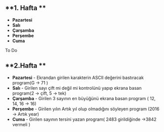 

**1. Hafta **
-----------------
 - **Pazartesi**
 - **Salı**
 - **Çarşamba**
 - **Perşembe**
 - **Cuma**
  
To Do

**2.Hafta **
----------------

 - **Pazartesi** - Ekrandan girilen karakterin ASCII değerini bastıracak program(G -> 71 )
 - **Salı** - Girilen sayı çift mi değil mi kontrolünü yapıp ekrana basan program(2 -> çift, 5 -> tek)
 - **Çarşamba** - Girilen 3 sayının en büyüğünü ekrana basan program ( 12, 14, 16 -> 16)
 - **Perşembe** - Girilen yılın Artık yıl olup olmadığını söyleyen program (2016 -> Artık year)
 - **Cuma** - Girilen sayının tersini yazan program( 2483 girildiğinde ->3842  vermeli )
